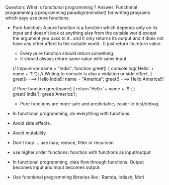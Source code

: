 Question: What is functional programming ?
Answer: Functional programming a programming paradigm(mindset) for writing programs which says use pure functions.

- Pure function: A pure function is a function which depends only on its input and doesn't look at anything else from the outside world except the argument you pass to it.. and it only returns its output and it does not have any other affect to the outside world.. It just return its return value.
  - Every pure function should return something.
  - It should always return same value with same input.

  // Impure
  var name = "India";
  function greet() {
    console.log('Hello' + name + '!!!'); // Writing to console is also a violation or side effect.
  }
  greet() ===> Hello India!!!
  name = "America";
  greet() ===> Hello America!!!

  // Pure
  function greet(name) {
    return 'Hello '+ name + '!!';
  }
  greet('India');
  greet('America');

  - Pure functions are more safe and predictable, easier to test/debug.

- In functional programming, do everything with functions.
- Avoid side effects.
- Avoid mutability
- Don't loop ... use map, reduce, filter or recursion
- use higher order functions: function with functions as input/output

- In functional programming, data flow through functions. Output becomes input and input becomes output.
- Use functional programming libraries like : Ramda, lodash, Mori

